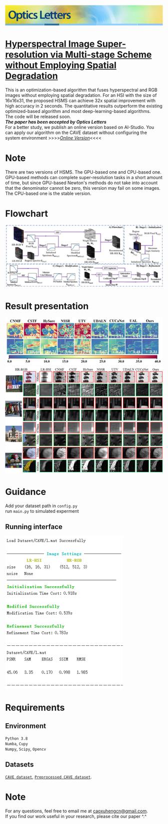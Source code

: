 ![TITLE](https://github.com/Caoxuheng/imgs/blob/main/TSMF.jpg)
# [Hyperspectral Image Super-resolution via Multi-stage Scheme without Employing Spatial Degradation](https://doi.org/10.1364/OL.473020)
This is an optimization-based algorithm that fuses hyperspectral and RGB images without employing spatial degradation.  For an HSI with the size of 16x16x31, the proposed HSMS can achieve 32x spatial improvement with high accuracy in 2 seconds. The quantitative results outperform the existing optimized-based algorithm and most deep-learning-based algorithms.    
The code will be released soon.  
***The paper has been accepted by Optics Letters***  
For a better study, we publish an online version based on AI-Studio. You can apply our algorithm on the CAVE dataset without configuring the system environment >>>>[*Online Version*](https://aistudio.baidu.com/aistudio/projectdetail/4418051)<<<<
# Note
There are two versions of HSMS. The GPU-based one and CPU-based one. GPU-based methods can complete super-resolution tasks in a short amount of time, but since GPU-based Newton's methods do not take into account that the denominator cannot be zero, this version may fail on some images. The CPU-based one is the stable version.
# Flowchart
![Flowchart](https://github.com/Caoxuheng/imgs/blob/main/ol2.png)  
# Result presentation  
![Simulate](https://github.com/Caoxuheng/imgs/blob/main/ol23.png)
![Real](https://github.com/Caoxuheng/imgs/blob/main/ol2real.png)
# Guidance  
Add your dataset path in `config.py`  
run `main.py` to simulated experment   
## Running interface  
![Introduce](https://github.com/Caoxuheng/imgs/blob/main/Rins.png)
# Requirements  
## Environment  
`Python 3.8`  
`Numba`, `Cupy`  
`Numpy`, `Scipy`, `Opencv`
## Datasets
[`CAVE dataset`](https://www1.cs.columbia.edu/CAVE/databases/multispectral/), 
 [`Preprocessed CAVE dataset`](https://aistudio.baidu.com/aistudio/datasetdetail/147509).
# Note
For any questions, feel free to email me at caoxuhengcn@gmail.com.  
If you find our work useful in your research, please cite our paper ^.^
